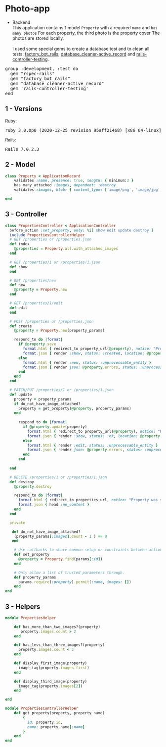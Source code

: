 # Photo-app

* Backend <br>
This application contains 1 model `Property` with a required `name` and `has many photos`
For each property, the third photo is the property cover
The photos are stored locally.
<br><br>
I used some special gems to create a database test and to clean all tests:
[factory_bot_rails](https://github.com/thoughtbot/factory_bot_rails), [database_cleaner-active_record](https://github.com/DatabaseCleaner/database_cleaner-active_record) and [rails-controller-testing](https://github.com/rails/rails-controller-testing).

<pre>
group :development, :test do
  gem "rspec-rails"
  gem "factory_bot_rails"
  gem "database_cleaner-active_record"
  gem 'rails-controller-testing'
end
</pre>


## 1 - Versions
 Ruby:
<pre>ruby 3.0.0p0 (2020-12-25 revision 95aff21468) [x86_64-linux]</pre>

 Rails:
<pre>Rails 7.0.2.3
</pre>

## 2 - Model

```ruby 
class Property < ApplicationRecord
    validates :name, presence: true, length: { minimum:3 }
    has_many_attached :images, dependent: :destroy
    validates :images, blob: { content_type: ['image/png', 'image/jpg', 'image/jpeg'] }

end
```
## 3 - Controller
```ruby
class PropertiesController < ApplicationController
  before_action :set_property, only: %i[ show edit update destroy ]
  include PropertiesControllerHelper
  # GET /properties or /properties.json
  def index
    @properties = Property.all.with_attached_images
  end

  # GET /properties/1 or /properties/1.json
  def show
  end

  # GET /properties/new
  def new
    @property = Property.new
  end

  # GET /properties/1/edit
  def edit
  end

  # POST /properties or /properties.json
  def create
    @property = Property.new(property_params)

    respond_to do |format|
      if @property.save
        format.html { redirect_to property_url(@property), notice: "Property was successfully created." }
        format.json { render :show, status: :created, location: @property }
      else
        format.html { render :new, status: :unprocessable_entity }
        format.json { render json: @property.errors, status: :unprocessable_entity }
      end
    end
  end

  # PATCH/PUT /properties/1 or /properties/1.json
  def update
    property = property_params
    if do_not_have_image_attached?
      property = get_property(@property, property_params) 
    end
    
      respond_to do |format|
        if @property.update(property)
          format.html { redirect_to property_url(@property), notice: "Property was successfully updated." }
          format.json { render :show, status: :ok, location: @property }
        else
          format.html { render :edit, status: :unprocessable_entity }
          format.json { render json: @property.errors, status: :unprocessable_entity }
        end
      end
   
  end

  # DELETE /properties/1 or /properties/1.json
  def destroy
    @property.destroy

    respond_to do |format|
      format.html { redirect_to properties_url, notice: "Property was successfully destroyed." }
      format.json { head :no_content }
    end
  end

  private

   def do_not_have_image_attached?
    (property_params[:images].count - 1 ) == 0
   end

    # Use callbacks to share common setup or constraints between actions.
    def set_property
      @property = Property.find(params[:id])
    end

    # Only allow a list of trusted parameters through.
    def property_params
      params.require(:property).permit(:name, images: [])
    end
end
```

## 3 - Helpers
```ruby
module PropertiesHelper

    def has_more_than_two_images?(property)
       property.images.count > 2
    end

    def has_less_than_three_images?(property)
      property.images.count < 3
    end

    def display_first_image(property)
      image_tag(property.images.first)
    end

    def display_third_image(property)
      image_tag(property.images[2])
    end

end
```

```ruby
module PropertiesControllerHelper
    def get_property(property, property_name)
        { 
          id: property.id,  
          name: property_name[:name] 
        } 
    end
end
``````````````````````````````````
